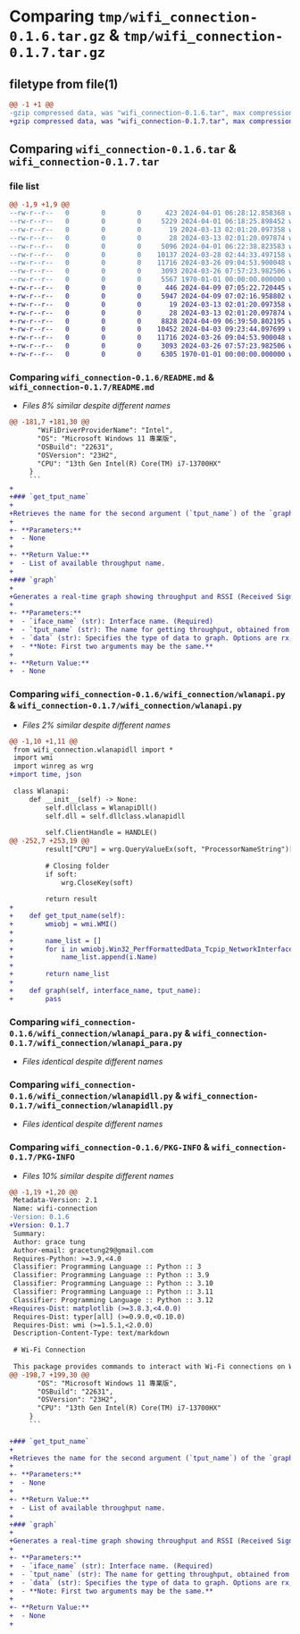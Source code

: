 # Comparing `tmp/wifi_connection-0.1.6.tar.gz` & `tmp/wifi_connection-0.1.7.tar.gz`

## filetype from file(1)

```diff
@@ -1 +1 @@
-gzip compressed data, was "wifi_connection-0.1.6.tar", max compression
+gzip compressed data, was "wifi_connection-0.1.7.tar", max compression
```

## Comparing `wifi_connection-0.1.6.tar` & `wifi_connection-0.1.7.tar`

### file list

```diff
@@ -1,9 +1,9 @@
--rw-r--r--   0        0        0      423 2024-04-01 06:28:12.858368 wifi_connection-0.1.6/pyproject.toml
--rw-r--r--   0        0        0     5229 2024-04-01 06:18:25.898452 wifi_connection-0.1.6/README.md
--rw-r--r--   0        0        0       19 2024-03-13 02:01:20.097358 wifi_connection-0.1.6/wifi_connection/__init__.py
--rw-r--r--   0        0        0       28 2024-03-13 02:01:20.097874 wifi_connection-0.1.6/wifi_connection/__main__.py
--rw-r--r--   0        0        0     5096 2024-04-01 06:22:38.823583 wifi_connection-0.1.6/wifi_connection/main.py
--rw-r--r--   0        0        0    10137 2024-03-28 02:44:33.497158 wifi_connection-0.1.6/wifi_connection/wlanapi.py
--rw-r--r--   0        0        0    11716 2024-03-26 09:04:53.900048 wifi_connection-0.1.6/wifi_connection/wlanapi_para.py
--rw-r--r--   0        0        0     3093 2024-03-26 07:57:23.982506 wifi_connection-0.1.6/wifi_connection/wlanapidll.py
--rw-r--r--   0        0        0     5567 1970-01-01 00:00:00.000000 wifi_connection-0.1.6/PKG-INFO
+-rw-r--r--   0        0        0      446 2024-04-09 07:05:22.720445 wifi_connection-0.1.7/pyproject.toml
+-rw-r--r--   0        0        0     5947 2024-04-09 07:02:16.958802 wifi_connection-0.1.7/README.md
+-rw-r--r--   0        0        0       19 2024-03-13 02:01:20.097358 wifi_connection-0.1.7/wifi_connection/__init__.py
+-rw-r--r--   0        0        0       28 2024-03-13 02:01:20.097874 wifi_connection-0.1.7/wifi_connection/__main__.py
+-rw-r--r--   0        0        0     8828 2024-04-09 06:39:50.802195 wifi_connection-0.1.7/wifi_connection/main.py
+-rw-r--r--   0        0        0    10452 2024-04-03 09:23:44.097699 wifi_connection-0.1.7/wifi_connection/wlanapi.py
+-rw-r--r--   0        0        0    11716 2024-03-26 09:04:53.900048 wifi_connection-0.1.7/wifi_connection/wlanapi_para.py
+-rw-r--r--   0        0        0     3093 2024-03-26 07:57:23.982506 wifi_connection-0.1.7/wifi_connection/wlanapidll.py
+-rw-r--r--   0        0        0     6305 1970-01-01 00:00:00.000000 wifi_connection-0.1.7/PKG-INFO
```

### Comparing `wifi_connection-0.1.6/README.md` & `wifi_connection-0.1.7/README.md`

 * *Files 8% similar despite different names*

```diff
@@ -181,7 +181,30 @@
       "WiFiDriverProviderName": "Intel", 
       "OS": "Microsoft Windows 11 專業版", 
       "OSBuild": "22631", 
       "OSVersion": "23H2", 
       "CPU": "13th Gen Intel(R) Core(TM) i7-13700HX"
     }
     ```
+
+### `get_tput_name`
+
+Retrieves the name for the second argument (`tput_name`) of the `graph` function.
+
+- **Parameters:**
+  - None
+
+- **Return Value:**
+  - List of available throughput name.
+
+### `graph`
+
+Generates a real-time graph showing throughput and RSSI (Received Signal Strength Indication).
+
+- **Parameters:**
+  - `iface_name` (str): Interface name. (Required)
+  - `tput_name` (str): The name for getting throughput, obtained from the `get_tput_name` function. (Required)
+  - `data` (str): Specifies the type of data to graph. Options are rx, tx, rssi, trx, txrssi, rxrssi. Default is rxrssi. (Optional)
+  - **Note: First two arguments may be the same.**
+
+- **Return Value:**
+  - None
```

### Comparing `wifi_connection-0.1.6/wifi_connection/wlanapi.py` & `wifi_connection-0.1.7/wifi_connection/wlanapi.py`

 * *Files 2% similar despite different names*

```diff
@@ -1,10 +1,11 @@
 from wifi_connection.wlanapidll import *
 import wmi
 import winreg as wrg
+import time, json
 
 class Wlanapi:
     def __init__(self) -> None:
         self.dllclass = WlanapiDll()
         self.dll = self.dllclass.wlanapidll
 
         self.ClientHandle = HANDLE()
@@ -252,7 +253,19 @@
         result["CPU"] = wrg.QueryValueEx(soft, "ProcessorNameString")[0] 
 
         # Closing folder 
         if soft: 
             wrg.CloseKey(soft) 
 
         return result
+    
+    def get_tput_name(self):
+        wmiobj = wmi.WMI()
+
+        name_list = []
+        for i in wmiobj.Win32_PerfFormattedData_Tcpip_NetworkInterface():
+            name_list.append(i.Name)
+
+        return name_list
+
+    def graph(self, interface_name, tput_name):
+        pass
```

### Comparing `wifi_connection-0.1.6/wifi_connection/wlanapi_para.py` & `wifi_connection-0.1.7/wifi_connection/wlanapi_para.py`

 * *Files identical despite different names*

### Comparing `wifi_connection-0.1.6/wifi_connection/wlanapidll.py` & `wifi_connection-0.1.7/wifi_connection/wlanapidll.py`

 * *Files identical despite different names*

### Comparing `wifi_connection-0.1.6/PKG-INFO` & `wifi_connection-0.1.7/PKG-INFO`

 * *Files 10% similar despite different names*

```diff
@@ -1,19 +1,20 @@
 Metadata-Version: 2.1
 Name: wifi-connection
-Version: 0.1.6
+Version: 0.1.7
 Summary: 
 Author: grace tung
 Author-email: gracetung29@gmail.com
 Requires-Python: >=3.9,<4.0
 Classifier: Programming Language :: Python :: 3
 Classifier: Programming Language :: Python :: 3.9
 Classifier: Programming Language :: Python :: 3.10
 Classifier: Programming Language :: Python :: 3.11
 Classifier: Programming Language :: Python :: 3.12
+Requires-Dist: matplotlib (>=3.8.3,<4.0.0)
 Requires-Dist: typer[all] (>=0.9.0,<0.10.0)
 Requires-Dist: wmi (>=1.5.1,<2.0.0)
 Description-Content-Type: text/markdown
 
 # Wi-Fi Connection 
 
 This package provides commands to interact with Wi-Fi connections on Windows.
@@ -198,7 +199,30 @@
       "OS": "Microsoft Windows 11 專業版", 
       "OSBuild": "22631", 
       "OSVersion": "23H2", 
       "CPU": "13th Gen Intel(R) Core(TM) i7-13700HX"
     }
     ```
 
+### `get_tput_name`
+
+Retrieves the name for the second argument (`tput_name`) of the `graph` function.
+
+- **Parameters:**
+  - None
+
+- **Return Value:**
+  - List of available throughput name.
+
+### `graph`
+
+Generates a real-time graph showing throughput and RSSI (Received Signal Strength Indication).
+
+- **Parameters:**
+  - `iface_name` (str): Interface name. (Required)
+  - `tput_name` (str): The name for getting throughput, obtained from the `get_tput_name` function. (Required)
+  - `data` (str): Specifies the type of data to graph. Options are rx, tx, rssi, trx, txrssi, rxrssi. Default is rxrssi. (Optional)
+  - **Note: First two arguments may be the same.**
+
+- **Return Value:**
+  - None
+
```

